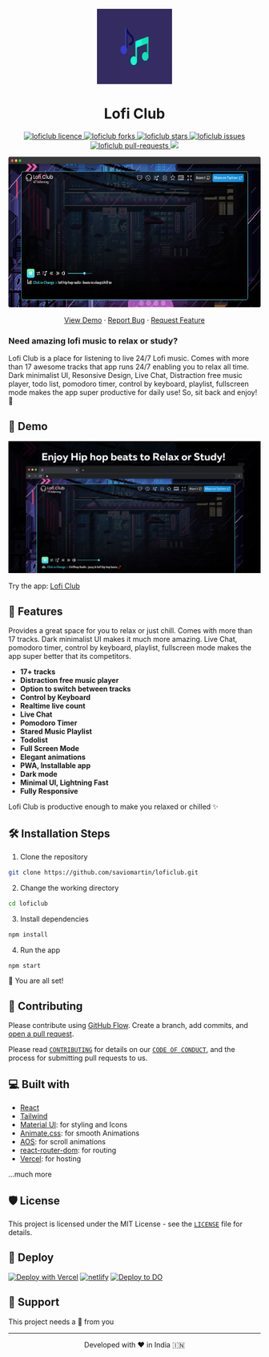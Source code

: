 <p align="center">
  <a href="https://loficlub.now.sh/">
    <img alt="Lofi Club" src="public/assets/loficlub-logo.gif" width="150" height="150" />
  </a>
</p>
<h1 align="center">Lofi Club</h1>

<p align="center">
<a href="https://github.com/saviomartin/loficlub/blob/master/LICENSE" target="blank">
<img src="https://img.shields.io/github/license/saviomartin/loficlub?style=flat-square" alt="loficlub licence" />
</a>
<a href="https://github.com/saviomartin/loficlub/fork" target="blank">
<img src="https://img.shields.io/github/forks/saviomartin/loficlub?style=flat-square" alt="loficlub forks"/>
</a>
<a href="https://github.com/saviomartin/loficlub/stargazers" target="blank">
<img src="https://img.shields.io/github/stars/saviomartin/loficlub?style=flat-square" alt="loficlub stars"/>
</a>
<a href="https://github.com/saviomartin/loficlub/issues" target="blank">
<img src="https://img.shields.io/github/issues/saviomartin/loficlub?style=flat-square" alt="loficlub issues"/>
</a>
<a href="https://github.com/saviomartin/loficlub/pulls" target="blank">
<img src="https://img.shields.io/github/issues-pr/saviomartin/loficlub?style=flat-square" alt="loficlub pull-requests"/>
</a>
<a href="https://twitter.com/intent/tweet?text=Check%20out%20loficlub.now.sh%20by%20@SavioMartin7%E2%9A%A1%EF%B8%8F%0D%0A%0AThe%20best%20place%20to%20enjoy%20Hip%20hop%20beats%20to%20Relax%20or%20Study!%20%F0%9F%8E%A7%20Give%20it%20a%20try!%20You%27ll%20love%20it!%20%F0%9F%94%A5%0D%0A%0A%23lofi%20%23chillbeats"><img src="https://img.shields.io/twitter/url?label=Share%20on%20Twitter&style=social&url=https%3A%2F%2Fgithub.com%2Fsaviomartin%2Floficlub"></a>

</p>

<p align="center"><img src="public/assets/app-screenshot.png" alt="loficlub screenshot" height="300px" /></p>

<p align="center">
    <a href="https://loficlub.now.sh/" target="blank">View Demo</a>
    ·
    <a href="https://github.com/saviomartin/loficlub/issues/new/choose">Report Bug</a>
    ·
    <a href="https://github.com/saviomartin/loficlub/issues/new/choose">Request Feature</a>
</p>

### Need amazing lofi music to relax or study?

Lofi Club is a place for listening to live 24/7 Lofi music. Comes with more than 17 awesome tracks that app runs 24/7 enabling you to relax all time. Dark minimalist UI, Resonsive Design, Live Chat, Distraction free music player, todo list, pomodoro timer, control by keyboard, playlist, fullscreen mode makes the app super productive for daily use! So, sit back and enjoy! 🙌

## 🚀 Demo

<a href="https://loficlub.now.sh/" target="blank">
<img src="public/assets/loficlub.png" />
</a>

Try the app: [Lofi Club](https://loficlub.now.sh/)

## 🧐 Features

Provides a great space for you to relax or just chill. Comes with more than 17 tracks. Dark minimalist UI makes it much more amazing. Live Chat, pomodoro timer, control by keyboard, playlist, fullscreen mode makes the app super better that its competitors.

- **17+ tracks**
- **Distraction free music player**
- **Option to switch between tracks**
- **Control by Keyboard**
- **Realtime live count**
- **Live Chat**
- **Pomodoro Timer**
- **Stared Music Playlist**
- **Todolist**
- **Full Screen Mode**
- **Elegant animations**
- **PWA, Installable app**
- **Dark mode**
- **Minimal UI, Lightning Fast**
- **Fully Responsive**

Lofi Club is productive enough to make you relaxed or chilled ✨️

## 🛠️ Installation Steps

1. Clone the repository

```bash
git clone https://github.com/saviomartin/loficlub.git
```

2. Change the working directory

```bash
cd loficlub
```

3. Install dependencies

```bash
npm install
```

4. Run the app

```bash
npm start
```

🌟 You are all set!

## 🍰 Contributing

Please contribute using [GitHub Flow](https://guides.github.com/introduction/flow). Create a branch, add commits, and [open a pull request](https://github.com/saviomartin/loficlub/compare).

Please read [`CONTRIBUTING`](CONTRIBUTING.md) for details on our [`CODE OF CONDUCT`](CODE_OF_CONDUCT.md), and the process for submitting pull requests to us.

## 💻 Built with

- [React](https://reactjs.org/)
- [Tailwind](https://tailwindcss.com/)
- [Material UI](http://material-ui.com/): for styling and Icons
- [Animate.css](https://animate.style/): for smooth Animations
- [AOS](https://michalsnik.github.io/aos/): for scroll animations
- [react-router-dom](https://reactrouter.com/web/guides/quick-start): for routing
- [Vercel](https://aws.amazon.com/amplify/): for hosting

...much more

## 🛡️ License

This project is licensed under the MIT License - see the [`LICENSE`](LICENSE) file for details.

## 🦄 Deploy

[![Deploy with Vercel](https://vercel.com/button)](https://vercel.com/new/project?template=https://github.com/saviomartin/loficlub)
[![netlify](https://www.netlify.com/img/deploy/button.svg)](https://app.netlify.com/start/deploy?repository=https://github.com/saviomartin/loficlub)
[![Deploy to DO](https://www.deploytodo.com/do-btn-blue.svg)](https://cloud.digitalocean.com/apps/new?repo=https://github.com/saviomartin/loficlub)

## 🙏 Support

This project needs a 🌟 from you

<hr>
<p align="center">
Developed with ❤️ in India 🇮🇳 
</p>
